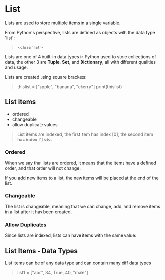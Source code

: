 # List
Lists are used to store multiple items in a single variable.

From Python's perspective, lists are defined as objects with the data type 'list':

 > <class 'list'>


Lists are one of 4 built-in data types in Python used to store collections of data, the other 3 are **Tuple**, **Set**, and **Dictionary**, all with different qualities and usage.

Lists are created using square brackets:


> thislist = ["apple", "banana", "cherry"]
> print(thislist)
  

## List items

 - ordered
 - changeable 
 - allow duplicate values

 > List items are indexed, the first item has index [0], the second item has index [1] etc.

  ### Ordered
  When we say that lists are ordered, it means that the items have a defined order, and that order will not change.

   If you add new items to a list, the new items will be placed at the end of the list.


   ### Changeable
   The list is changeable, meaning that we can change, add, and remove items in a list after it has been created.

  ### Allow Duplicates
  Since lists are indexed, lists can have items with the same value:


## List Items - Data Types  
List items can be of any data type and can contain many diff data types 
> list1 = ["abc", 34, True, 40, "male"]